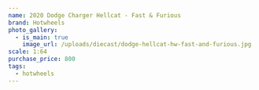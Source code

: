 ```yaml
---
name: 2020 Dodge Charger Hellcat - Fast & Furious
brand: Hotwheels
photo_gallery:
  - is_main: true
    image_url: /uploads/diecast/dodge-hellcat-hw-fast-and-furious.jpg
scale: 1:64
purchase_price: 800
tags:
  - hotwheels
---
```

